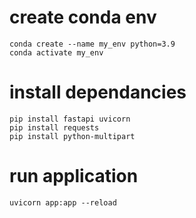 # create conda env
```
conda create --name my_env python=3.9
conda activate my_env

```
# install dependancies
```
pip install fastapi uvicorn
pip install requests
pip install python-multipart
```

# run application

```
uvicorn app:app --reload

```